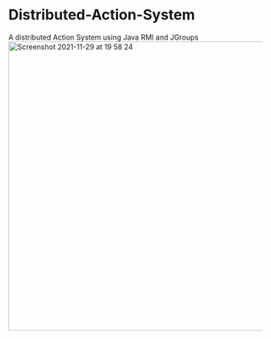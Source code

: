 # Distributed-Action-System
A distributed Action System using Java RMI and JGroups 
<img width="573" alt="Screenshot 2021-11-29 at 19 58 24" src="https://user-images.githubusercontent.com/61750390/158038085-4d8649cb-a2c3-4a82-8517-a891ebec4fc6.png">

